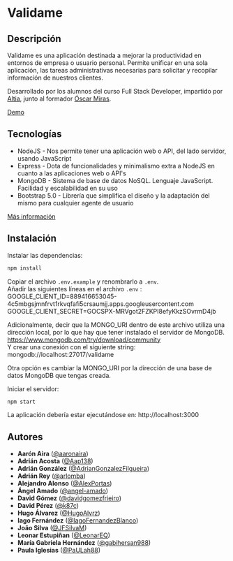 # Validame

## Descripción


Validame es una aplicación destinada a mejorar la productividad en entornos de empresa o usuario personal. Permite unificar en una sola aplicación, las tareas administrativas necesarias para solicitar y recopilar información de nuestros clientes.

Desarrollado por los alumnos del curso Full Stack Developer, impartido por [Altia](https://www.altia.es/), junto al formador [Óscar Miras](https://github.com/omiras).

<a href="https://validame.herokuapp.com/" target="_blank">Demo</a>

## Tecnologías

- NodeJS - Nos permite tener una aplicación web o API, del lado servidor, usando JavaScript
- Express - Dota de funcionalidades y minimalismo extra a NodeJS en cuanto a las aplicaciones web o API's
- MongoDB - Sistema de base de datos NoSQL. Lenguaje JavaScript. Facilidad y escalabilidad en su uso
- Bootstrap 5.0 - Librería que simplifica el diseño y la adaptación del mismo para cualquier agente de usuario

[Más información](https://github.com/Formate-con-Altia/valida.me/wiki)

## Instalación

Instalar las dependencias:

```bash
npm install
```

Copiar el archivo `.env.example` y renombrarlo a `.env`.  
Añadir las siguientes líneas en el archivo `.env` :
GOOGLE_CLIENT_ID=889416653045-4c5mbgsjmnfrvt1rkvqfafi5crsaumjj.apps.googleusercontent.com  
GOOGLE_CLIENT_SECRET=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  

Adicionalmente, decir que la MONGO_URI dentro de este archivo utiliza una dirección local, por lo que hay que tener instalado el servidor de MongoDB.
https://www.mongodb.com/try/download/community  
Y crear una conexión con el siguiente string: mongodb://localhost:27017/validame  

Otra opción es cambiar la MONGO_URI por la dirección de una base de datos MongoDB que tengas creada.

Iniciar el servidor:

```bash
npm start
```

La aplicación debería estar ejecutándose en: http://localhost:3000

## Autores

- **Aarón Aira** ([@aaronaira](https://github.com/aaronaira))
- **Adrián Acosta** ([@Aap138](https://github.com/Aap138))
- **Adrián González** ([@AdrianGonzalezFilgueira](https://github.com/AdrianGonzalezFilgueira))
- **Adrián Rey** ([@arlomba](https://github.com/arlomba))
- **Alejandro Alonso** ([@AlexPortas](https://github.com/AlexPortas))
- **Ángel Amado** ([@angel-amado](https://github.com/angel-amado))
- **David Gómez** ([@davidgomezfrieiro](https://github.com/davidgomezfrieiro))
- **David Pérez** ([@k87c](https://github.com/k87c))
- **Hugo Álvarez** ([@HugoAlvrz](https://github.com/HugoAlvrz))
- **Iago Fernández** ([@IagoFernandezBlanco](https://github.com/IagoFernandezBlanco))
- **João Silva** ([@JFSilvaM](https://github.com/JFSilvaM))
- **Leonar Estupiñan** ([@LeonarEQ](https://github.com/LeonarEQ))
- **María Gabriela Hernández** ([@gabihersan988](https://github.com/gabihersan988))
- **Paula Iglesias** ([@PaULah88](https://github.com/PaULah88))
